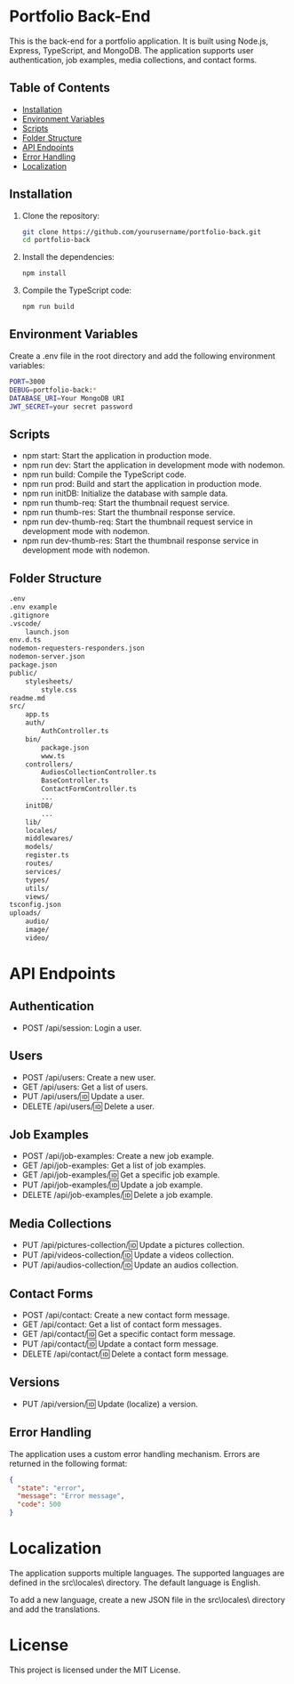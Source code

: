 # Portfolio Back-End

This is the back-end for a portfolio application. It is built using Node.js, Express, TypeScript, and MongoDB. The application supports user authentication, job examples, media collections, and contact forms.

## Table of Contents

- [Installation](#installation)
- [Environment Variables](#environment-variables)
- [Scripts](#scripts)
- [Folder Structure](#folder-structure)
- [API Endpoints](#api-endpoints)
- [Error Handling](#error-handling)
- [Localization](#localization)

## Installation

1. Clone the repository:
   ```sh
   git clone https://github.com/yourusername/portfolio-back.git
   cd portfolio-back
   ```
2. Install the dependencies:
   ```sh
   npm install
   ```
3. Compile the TypeScript code:

   ```sh
   npm run build
   ```

## Environment Variables

Create a .env file in the root directory and add the following environment variables:

```sh
PORT=3000
DEBUG=portfolio-back:*
DATABASE_URI=Your MongoDB URI
JWT_SECRET=your secret password
```

## Scripts

- npm start: Start the application in production mode.
- npm run dev: Start the application in development mode with nodemon.
- npm run build: Compile the TypeScript code.
- npm run prod: Build and start the application in production mode.
- npm run initDB: Initialize the database with sample data.
- npm run thumb-req: Start the thumbnail request service.
- npm run thumb-res: Start the thumbnail response service.
- npm run dev-thumb-req: Start the thumbnail request service in development mode with nodemon.
- npm run dev-thumb-res: Start the thumbnail response service in development mode with nodemon.

## Folder Structure

```sh
.env
.env example
.gitignore
.vscode/
    launch.json
env.d.ts
nodemon-requesters-responders.json
nodemon-server.json
package.json
public/
    stylesheets/
        style.css
readme.md
src/
    app.ts
    auth/
        AuthController.ts
    bin/
        package.json
        www.ts
    controllers/
        AudiosCollectionController.ts
        BaseController.ts
        ContactFormController.ts
        ...
    initDB/
        ...
    lib/
    locales/
    middlewares/
    models/
    register.ts
    routes/
    services/
    types/
    utils/
    views/
tsconfig.json
uploads/
    audio/
    image/
    video/
```

# API Endpoints

## Authentication

- POST /api/session: Login a user.

## Users

- POST /api/users: Create a new user.
- GET /api/users: Get a list of users.
- PUT /api/users/:id: Update a user.
- DELETE /api/users/:id: Delete a user.

## Job Examples

- POST /api/job-examples: Create a new job example.
- GET /api/job-examples: Get a list of job examples.
- GET /api/job-examples/:id: Get a specific job example.
- PUT /api/job-examples/:id: Update a job example.
- DELETE /api/job-examples/:id: Delete a job example.

## Media Collections

- PUT /api/pictures-collection/:id: Update a pictures collection.
- PUT /api/videos-collection/:id: Update a videos collection.
- PUT /api/audios-collection/:id: Update an audios collection.

## Contact Forms

- POST /api/contact: Create a new contact form message.
- GET /api/contact: Get a list of contact form messages.
- GET /api/contact/:id: Get a specific contact form message.
- PUT /api/contact/:id: Update a contact form message.
- DELETE /api/contact/:id: Delete a contact form message.

## Versions

- PUT /api/version/:id: Update (localize) a version.

## Error Handling

The application uses a custom error handling mechanism. Errors are returned in the following format:

```json
{
  "state": "error",
  "message": "Error message",
  "code": 500
}
```

# Localization

The application supports multiple languages. The supported languages are defined in the src\locales\ directory. The default language is English.

To add a new language, create a new JSON file in the src\locales\ directory and add the translations.

# License

This project is licensed under the MIT License.
